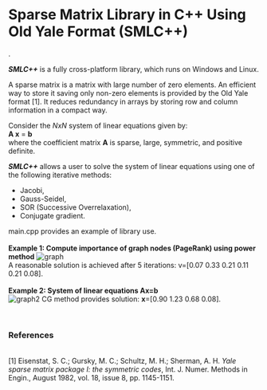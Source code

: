 <h1>Sparse Matrix Library in C++ Using Old Yale Format (<b>SMLC++</b>)</h1>.

<i><b>SMLC++</b></i> is a fully cross-platform library, which runs on Windows and Linux.

A sparse matrix is a matrix with large number of zero elements. An efficient way to store it
saving only non-zero elements is provided by the Old Yale format [1]. It reduces redundancy in
arrays by storing row and column information in a compact way.

Consider the <i>NxN</i> system of linear equations given by:<br>
<b>A x</b> = <b>b</b><br>
where the coefficient matrix <b>A</b> is sparse, large, symmetric, and positive definite.

<i><b>SMLC++</b></i> allows a user to solve the system of linear equations using one of the following iterative methods:
- Jacobi,
- Gauss-Seidel,
- SOR (Successive Overrelaxation),
- Conjugate gradient.

main.cpp provides an example of library use.
<br><br>
<b>Example 1: Compute importance of graph nodes (PageRank) using power method</b>
![graph](https://user-images.githubusercontent.com/77605006/106374154-642cb480-6335-11eb-81e0-53267752c9d3.png)
<br>A reasonable solution is achieved after 5 iterations: v=[0.07 0.33 0.21 0.11 0.21 0.08].
<br><br>
<b>Example 2: System of linear equations Ax=b</b><br>
![graph2](https://user-images.githubusercontent.com/77605006/106374625-cedfef00-6339-11eb-833c-7f10bdfbf5c9.png)
CG method provides solution: <b>x</b>=[0.90 1.23 0.68 0.08].


<br>
<h3>References</h3><br>
[1] Eisenstat, S. C.; Gursky, M. C.; Schultz, M. H.; Sherman, A. H. <i>Yale
sparse matrix package I: the symmetric codes</i>, Int. J. Numer. Methods in Engin.,
August 1982, vol. 18, issue 8, pp. 1145-1151.
